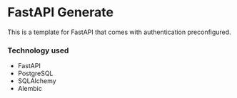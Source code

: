 # FastAPI Generate

This is a template for FastAPI that comes with authentication preconfigured.

### Technology used

- FastAPI
- PostgreSQL
- SQLAlchemy
- Alembic
